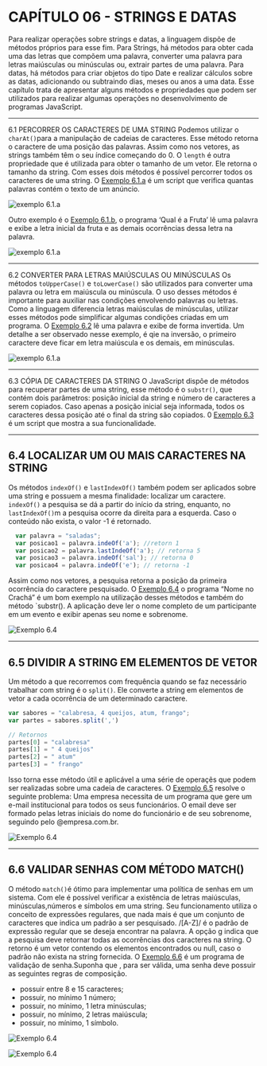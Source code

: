 # CAPÍTULO 06 - STRINGS E DATAS

Para realizar operações sobre strings e datas, a linguagem dispõe de métodos próprios para esse fim. Para Strings, há métodos para obter cada uma das letras que compõem uma palavra, converter uma palavra para letras maiúsculas ou minúsculas ou, extrair partes de uma palavra. Para datas, há métodos para criar objetos do tipo Date e realizar cálculos sobre as datas, adicionando ou subtraindo dias, meses ou anos a uma data. Esse capítulo trata de apresentar alguns métodos e propriedades que podem ser utilizados para realizar algumas operações no desenvolvimento de programas JavaScript.

---

6.1 PERCORRER OS CARACTERES DE UMA STRING
Podemos utilizar o `charAt()`para a manipulação de cadeias de caracteres. Esse método retorna o caractere de uma posição das palavras. Assim como nos vetores, as strings também têm o seu índice começando do 0.
O `length` é outra propriedade que é utilizada para obter o tamanho de um vetor. Ele retorna o tamanho da string. Com esses dois métodos é possível percorrer todos os caracteres de uma string. O [Exemplo 6.1.a](/capitulo06/exemplos/ex6_1/ex6_1.a/) é um script que verifica quantas palavras contém o texto de um anúncio.

![exemplo 6.1.a](/.github/cap06/ex6_1.a.png)

Outro exemplo é o [Exemplo 6.1.b](/capitulo06/exemplos/ex6_1/ex6_1.b/), o programa ‘Qual é a Fruta’ lê uma palavra e exibe a letra inicial da fruta e as demais ocorrências dessa letra na palavra.

![exemplo 6.1.a](/.github/cap06/ex6_1.b.png)

---

6.2 CONVERTER PARA LETRAS MAIÚSCULAS OU MINÚSCULAS
Os métodos `toUpperCase()` e `toLowerCase()` são utilizados para converter uma palavra ou letra em maiúscula ou minúscula. O uso desses métodos é importante para auxiliar nas condições envolvendo palavras ou letras. Como a linguagem diferencia letras maiúsculas de minúsculas, utilizar esses métodos pode simplificar algumas condições criadas em um programa. O [Exemplo 6.2](/capitulo06/exemplos/ex6_1/ex6_2) lê uma palavra e exibe de forma invertida. Um detalhe a ser observado nesse exemplo, é qie na inversão, o primeiro caractere deve ficar em letra maiúscula e os demais, em minúsculas.

![exemplo 6.1.a](/.github/cap06/ex6_2.png)

---

6.3 CÓPIA DE CARACTERES DA STRING
O JavaScript dispõe de métodos para recuperar partes de uma string, esse método é o `substr()`, que contém dois parâmetros: posição inicial da string e número de caracteres a serem copiados. Caso apenas a posição inicial seja informada, todos os caracteres dessa posição até o final da string são copiados. 0 [Exemplo 6.3](/capitulo06/exemplos/ex6_3)
é um script que mostra a sua funcionalidade.

---

## 6.4 LOCALIZAR UM OU MAIS CARACTERES NA STRING

Os métodos `indexOf()` e `lastIndexOf()` também podem ser aplicados sobre uma string e possuem a mesma finalidade: localizar um caractere. `indexOf()` a pesquisa se dá a partir do início da string, enquanto, no `lastIndexOf()`m a pesquisa ocorre da direita para a esquerda. Caso o conteúdo não exista, o valor -1 é retornado.

```js
  var palavra = "saladas";
  var posicao1 = palavra.indeOf('a'); //retorn 1
  var posicao2 = palavra.lastIndeOf('a'); // retorna 5
  var posicao3 = palavra.indeOf('sal'); // retorna 0
  var posicao4 = palavra.indeOf('e'); // retorna -1

```

Assim como nos vetores, a pesquisa retorna a posição da primeira ocorrência do caractere pesquisado. O [Exemplo 6.4](/capitulo06/exemplos/ex6_4/) o programa “Nome no Crachá” é um bom exemplo na utilização desses métodos e também do método `substr(). A aplicação deve ler o nome completo de um participante em um evento e exibir apenas seu nome e sobrenome.

![Exemplo 6.4](/.github/cap06/ex6_4.png)

---


## 6.5 DIVIDIR A STRING EM ELEMENTOS DE VETOR

Um método a que recorremos com frequência quando se faz necessário trabalhar com string é o `split()`. Ele converte a string em elementos de vetor a cada ocorrência de um determinado caractere.

```js
var sabores = "calabresa, 4 queijos, atum, frango";
var partes = sabores.split(',')

// Retornos
partes[0] = "calabresa"
partes[1] = " 4 queijos"
partes[2] = " atum"
partes[3] = " frango"
```

Isso torna esse método útil e aplicável a uma série de operaçẽs que podem ser realizadas sobre uma cadeia de caracteres. O [Exemplo 6.5](/capitulo06/exemplos/ex6_5/) resolve o seguinte problema: Uma empresa necessita de um programa que gere um e-mail institucional para todos os seus funcionários. O email deve ser formado pelas letras iniciais do nome do funcionário e de seu sobrenome, seguindo pelo @empresa.com.br.

![Exemplo 6.4](/.github/cap06/ex6_5.png)

---

## 6.6 VALIDAR SENHAS COM MÉTODO MATCH()

O método `match()`é ótimo para implementar uma política de senhas em um sistema. Com ele é possível verificar a existência de letras maiúsculas, minúsculas,números e símbolos em uma string. Seu funcionamento utiliza o conceito de expressões regulares, que nada mais é que um conjunto de caracteres que indica um padrão a ser pesquisado. 
/[A-Z]/ é o padrão de expressão regular que se deseja encontrar na palavra. A opção g indica que a pesquisa deve retornar todas as ocorrências dos caracteres na string. O retorno é um vetor contendo os elementos encontrados ou null, caso o padrão não exista na string fornecida. 
O [Exemplo 6.6](/capitulo06/exemplos/ex6_6/) é um programa de validação de senha.Suponha que , para ser válida, uma senha deve possuir as seguintes regras de composição.

- possuir entre 8 e 15 caracteres;
- possuir, no mínimo 1 número;
- possuir, no mínimo, 1 letra minúsculas;
- possuir, no mínimo, 2 letras  maiúscula;
- possuir, no mínimo, 1 símbolo.

![Exemplo 6.4](/.github/cap06/ex6_6.a.png)

![Exemplo 6.4](/.github/cap06/ex6_6.b.png)